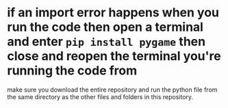 # if an import error happens when you run the code then open a terminal and enter `pip install pygame` then close and reopen the terminal you're running the code from

make sure you download the entire repository and run the python file from the same directory as the other files and folders in this repository.
